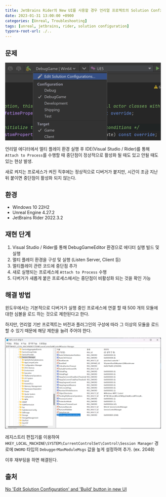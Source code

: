 ```yaml
---
title: JetBrains Rider의 New UI를 사용할 경우 언리얼 프로젝트의 Solution Configuration을 변경하지 못하는 문제
date: 2023-01-31 13:00:00 +0900
categories: [Unreal, Troubleshooting]
tags: [unreal, jetbrains, rider, solution configuration]
typora-root-url: ./..
---
```


## 문제

![ui-solution-configurations-thumb](/assets/images/2023-01-31-rider-cannot-edit-solution-configuration-in-new-ui/ui-solution-configurations-thumb.png)





언리얼 에디터에서 멀티 플레이 환경 실행 후 IDE(Visual Studio / Rider)를 통해 `Attach to Process`를 수행할 때 중단점이 정상적으로 활성화 될 때도 있고 안될 때도 있는 현상 발생. 

새로 켜지는 프로세스가 켜진 직후에는 정상적으로 디버거가 붙지만, 시간이 조금 지난 뒤 붙이면 중단점이 활성화 되지 않는다.



## 환경

- Windows 10 22H2
- Unreal Engine 4.27.2
- JetBrains Rider 2022.3.2



## 재현 단계

1. Visual Studio / Rider를 통해 DebugGameEditor 환경으로 에디터 실행 빌드 및 실행
2. 멀티 플레이 환경을 구성 및 실행 (Listen Server, Client 등)
3. 멀티플레이 관련 코드에 중단점 추가
4. 새로 실행되는 프로세스에 `Attach to Process` 수행
5. 디버거가 새롭게 붙은 프로세스에서는 중단점이 비활성화 되는 것을 확인 가능



## 해결 방법

윈도우에서는 기본적으로 디버거가 실행 중인 프로세스에 연결 할 때 500 개의 모듈에 대한 심볼을 로드 하는 것으로 제한된다고 한다. 

하지만, 언리얼 기반 프로젝트는 버전과 플러그인의 구성에 따라 그 이상의 모듈을 로드 할 수 있기 때문에 해당 제한을 늘려 주어야 한다.

![add-registry-key](/assets/images/2023-01-15-troubleshooting-cannot-attach-debugger-to-other-process/add-registry-key.png)

레지스트리 편집기를 이용하여 `HKEY_LOCAL_MACHINE\SYSTEM\CurrentControlSet\Control\Session Manager`  경로에 `DWORD` 타입의 `DebuggerMaxModuleMsgs` 값을 높게 설정하여 추가. (ex. 2048)



이후 재부팅을 하면 해결된다.



## 출처

[No 'Edit Solution Configuration' and 'Build' button in new UI](https://youtrack.jetbrains.com/issue/RIDER-83004/No-Edit-Solution-Configuration-and-Build-button-in-new-UI)
